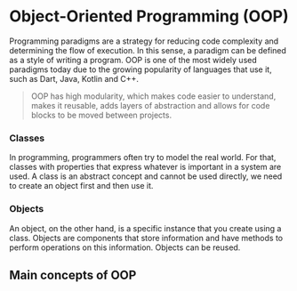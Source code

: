 # Object-Oriented Programming (OOP)

Programming paradigms are a strategy for reducing code complexity and determining the flow of execution. In this sense, a paradigm can be defined as a style of writing a program. OOP is one of the most widely used paradigms today due to the growing popularity of languages that use it, such as Dart, Java, Kotlin and C++.

> OOP has high modularity, which makes code easier to understand, makes it reusable, adds layers of abstraction and allows for code blocks to be moved between projects.

### Classes
In programming, programmers often try to model the real world. For that, classes with properties that express whatever is important in a system are used. A class is an abstract concept and cannot be used directly, we need to create an object first and then use it.

### Objects 
An object, on the other hand, is a specific instance that you create using a class. Objects are components that store information and have methods to perform operations on this information. Objects can be reused. 

## Main concepts of OOP


